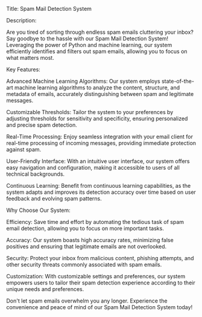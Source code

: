 Title: Spam Mail Detection System

Description:

Are you tired of sorting through endless spam emails cluttering your inbox? Say goodbye to the hassle with our Spam Mail Detection System! Leveraging the power of Python and machine learning, our system efficiently identifies and filters out spam emails, allowing you to focus on what matters most.

Key Features:

Advanced Machine Learning Algorithms: Our system employs state-of-the-art machine learning algorithms to analyze the content, structure, and metadata of emails, accurately distinguishing between spam and legitimate messages.

Customizable Thresholds: Tailor the system to your preferences by adjusting thresholds for sensitivity and specificity, ensuring personalized and precise spam detection.

Real-Time Processing: Enjoy seamless integration with your email client for real-time processing of incoming messages, providing immediate protection against spam.

User-Friendly Interface: With an intuitive user interface, our system offers easy navigation and configuration, making it accessible to users of all technical backgrounds.

Continuous Learning: Benefit from continuous learning capabilities, as the system adapts and improves its detection accuracy over time based on user feedback and evolving spam patterns.

Why Choose Our System:

Efficiency: Save time and effort by automating the tedious task of spam email detection, allowing you to focus on more important tasks.

Accuracy: Our system boasts high accuracy rates, minimizing false positives and ensuring that legitimate emails are not overlooked.

Security: Protect your inbox from malicious content, phishing attempts, and other security threats commonly associated with spam emails.

Customization: With customizable settings and preferences, our system empowers users to tailor their spam detection experience according to their unique needs and preferences.

Don't let spam emails overwhelm you any longer. Experience the convenience and peace of mind of our Spam Mail Detection System today!